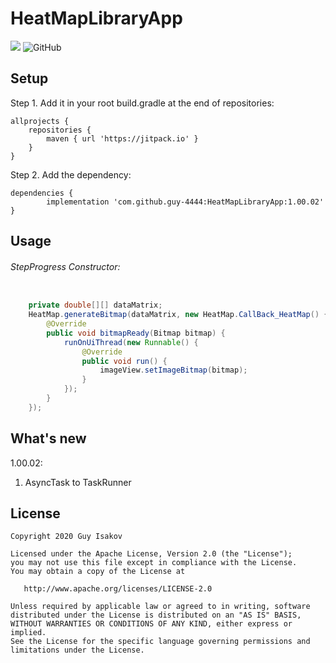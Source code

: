 # HeatMapLibraryApp

[![](https://jitpack.io/v/guy-4444/HeatMapLibraryApp.svg)](https://jitpack.io/#guy-4444/HeatMapLibraryApp)
![GitHub](https://img.shields.io/github/license/guy-4444/HeatMapLibraryApp)


## Setup
Step 1. Add it in your root build.gradle at the end of repositories:
```
allprojects {
    repositories {
	    maven { url 'https://jitpack.io' }
    }
}
```

Step 2. Add the dependency:

```
dependencies {
	    implementation 'com.github.guy-4444:HeatMapLibraryApp:1.00.02'
}
```
## Usage

###### StepProgress Constructor:
```java

    private double[][] dataMatrix;
    HeatMap.generateBitmap(dataMatrix, new HeatMap.CallBack_HeatMap() {
        @Override
        public void bitmapReady(Bitmap bitmap) {
            runOnUiThread(new Runnable() {
                @Override
                public void run() {
                    imageView.setImageBitmap(bitmap);
                }
            });
        }
    });
```

## What's new
1.00.02:
1. AsyncTask to TaskRunner


## License

    Copyright 2020 Guy Isakov

    Licensed under the Apache License, Version 2.0 (the "License");
    you may not use this file except in compliance with the License.
    You may obtain a copy of the License at

       http://www.apache.org/licenses/LICENSE-2.0

    Unless required by applicable law or agreed to in writing, software
    distributed under the License is distributed on an "AS IS" BASIS,
    WITHOUT WARRANTIES OR CONDITIONS OF ANY KIND, either express or implied.
    See the License for the specific language governing permissions and
    limitations under the License.

